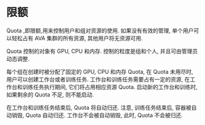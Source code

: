 # 限额

Quota ,即限额,用来控制用户和组对资源的使用. 如果没有有效的管理, 单个用户可以轻松占有 AVA 集群的所有资源, 其他用户将无资源可用. 


Quota 控制的对象有 GPU, CPU 和内存. 控制的粒度是组和个人, 并且可由管理员动态调整. 

每个组在创建时被分配了固定的 GPU,  CPU 和内存 Quota, 在 Quota 未用尽时, 用户可以创建工作台或者训练任务. 工作台和训练任务需要占有一定的资源, 在工作台和训练任务执行期间, 它们将占用相应资源 Quota. 启动新的工作台和训练时, 如果剩余的 Quota 不足, 则不能启动. 

在工作台和训练任务结束后, Quota 将自动归还. 注意, 训练任务结束后, 容器被自动销毁, Quota 自动归还. 工作台不会被自动销毁, 此时, Quota 不会被归还. 